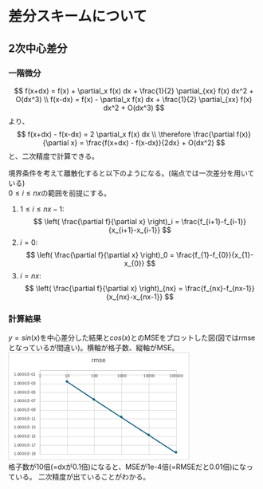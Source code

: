 # 差分スキームについて

## 2次中心差分

### 一階微分
$$
f(x+dx) = f(x) + \partial_x f(x) dx + \frac{1}{2} \partial_{xx} f(x) dx^2 + O(dx^3) \\
f(x-dx) = f(x) - \partial_x f(x) dx + \frac{1}{2} \partial_{xx} f(x) dx^2 + O(dx^3)
$$
より、
$$
f(x+dx) - f(x-dx) = 2 \partial_x f(x) dx \\
\therefore  \frac{\partial f(x)}{\partial x} = \frac{f(x+dx) - f(x-dx)}{2dx} + O(dx^2)
$$
と、二次精度で計算できる。

境界条件を考えて離散化すると以下のようになる。(端点では一次差分を用いている)  
$0 \leq i \leq nx$の範囲を前提にする。  
1. $1 \leq i \leq nx-1$:
$$
\left( \frac{\partial f}{\partial x} \right)_i = \frac{f_{i+1}-f_{i-1}}{x_{i+1}-x_{i-1}}
$$
2. $i = 0$: 
$$
\left( \frac{\partial f}{\partial x} \right)_0 = \frac{f_{1}-f_{0}}{x_{1}-x_{0}}
$$
3. $i = nx$: 
$$
\left( \frac{\partial f}{\partial x} \right)_{nx} = \frac{f_{nx}-f_{nx-1}}{x_{nx}-x_{nx-1}}
$$

### 計算結果
$y = sin(x)$を中心差分した結果と$cos(x)$とのMSEをプロットした図(図ではrmseとなっているが間違い)。横軸が格子数、縦軸がMSE。  
![Alt text](image.png)  
格子数が10倍(=dxが0.1倍)になると、MSEが1e-4倍(=RMSEだと0.01倍)になっている。
二次精度が出ていることがわかる。